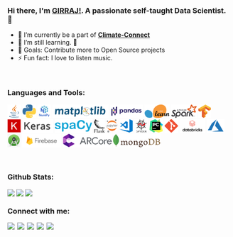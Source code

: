 ### Hi there, I'm [GIRRAJ!](https://github.com/Girrajjangid). A passionate self-taught Data Scientist. 👋

- 🔭 I’m currently be a part of **[Climate-Connect](https://www.climate-connect.com/)**
- 🌱 I’m still learning. 🤣
- 🥅 Goals: Contribute more to Open Source projects
- ⚡ Fun fact: I love to listen music.  

<br />

### Languages and Tools:
<code><img height="30" src="https://raw.githubusercontent.com/Girrajjangid/Girrajjangid/master/assets/java.png"></code>
<code><img height="30" src="https://raw.githubusercontent.com/Girrajjangid/Girrajjangid/master/assets/python.png"></code>
<code><img height="30" src="https://raw.githubusercontent.com/Girrajjangid/Girrajjangid/master/assets/numpy.png"></code>
<code><img height="30" src="https://raw.githubusercontent.com/Girrajjangid/Girrajjangid/master/assets/matplotlib.png"></code>
<code><img height="30" src="https://raw.githubusercontent.com/Girrajjangid/Girrajjangid/master/assets/pandas.png"></code>
<code><img height="30" src="https://raw.githubusercontent.com/Girrajjangid/Girrajjangid/master/assets/scikit_learn.png"></code>
<code><img height="30" src="https://raw.githubusercontent.com/Girrajjangid/Girrajjangid/master/assets/spark.png"></code>
<code><img height="30" src="https://raw.githubusercontent.com/Girrajjangid/Girrajjangid/master/assets/tensorflow.png"></code>
<code><img height="30" src="https://raw.githubusercontent.com/Girrajjangid/Girrajjangid/master/assets/keras.png"></code>
<code><img height="30" src="https://raw.githubusercontent.com/Girrajjangid/Girrajjangid/master/assets/spacy.png"></code>
<code><img height="30" src="https://raw.githubusercontent.com/Girrajjangid/Girrajjangid/master/assets/flask.png"></code>
<code><img height="30" src="https://raw.githubusercontent.com/Girrajjangid/Girrajjangid/master/assets/jupyter_notebook.png"></code>
<code><img height="30" src="https://raw.githubusercontent.com/Girrajjangid/Girrajjangid/master/assets/visual_studio.png"></code>
<code><img height="30" src="https://raw.githubusercontent.com/Girrajjangid/Girrajjangid/master/assets/spyder.png"></code>
<code><img height="30" src="https://raw.githubusercontent.com/Girrajjangid/Girrajjangid/master/assets/pycharm.jfif"></code>
<code><img height="30" src="https://raw.githubusercontent.com/Girrajjangid/Girrajjangid/master/assets/git.png"></code>
<code><img height="30" src="https://raw.githubusercontent.com/Girrajjangid/Girrajjangid/master/assets/databricks.png"></code>
<code><img height="30" src="https://raw.githubusercontent.com/Girrajjangid/Girrajjangid/master/assets/azure.png"></code>
<code><img height="30" src="https://raw.githubusercontent.com/Girrajjangid/Girrajjangid/master/assets/android_studio.png"></code>
<code><img height="30" src="https://raw.githubusercontent.com/Girrajjangid/Girrajjangid/master/assets/firebase.png"></code>
<code><img height="30" src="https://raw.githubusercontent.com/Girrajjangid/Girrajjangid/master/assets/arcore3.png"></code>
<code><img height="30" src="https://raw.githubusercontent.com/Girrajjangid/Girrajjangid/master/assets/mongodb2.png"></code>



<br />

### Github Stats:
<img align="center" src="https://github-readme-stats.vercel.app/api?username=Girrajjangid&show_icons=true&include_all_commits=true&theme=dracula"  />
<img align="center" src="https://github-readme-stats.vercel.app/api/top-langs/?username=Girrajjangid&layout=compact&theme=dracula" />
<img align="center" src="https://github-readme-stats.vercel.app/api/pin/?username=Girrajjangid&repo=Machine-Learning-from-Scratch&theme=dracula" />

<br />

### Connect with me:
[<img align="left"  width="22px" src="https://cdn.jsdelivr.net/npm/simple-icons@v3/icons/linkedin.svg" />][linkedin]
[<img align="left"  width="22px" src="https://cdn.jsdelivr.net/npm/simple-icons@v3/icons/instagram.svg" />][instagram]
[<img align="left"  width="22px" src="https://cdn.jsdelivr.net/npm/simple-icons@v3/icons/kaggle.svg" />][kaggle]
[<img align="left"  width="22px" src="https://cdn.jsdelivr.net/npm/simple-icons@v3/icons/hackerrank.svg" />][hackerrank]
[<img align="left"  width="22px" src="https://cdn.jsdelivr.net/npm/simple-icons@v3/icons/hackerearth.svg" />][hackerearth]

<br />

[instagram]: https://www.instagram.com/girraj14581/
[linkedin]: https://www.linkedin.com/in/girrajjangid/
[kaggle]: https://www.kaggle.com/girraj14581
[hackerrank]: https://www.hackerrank.com/girraj_jangid_11
[hackerearth]: https://www.hackerearth.com/@girraj7

